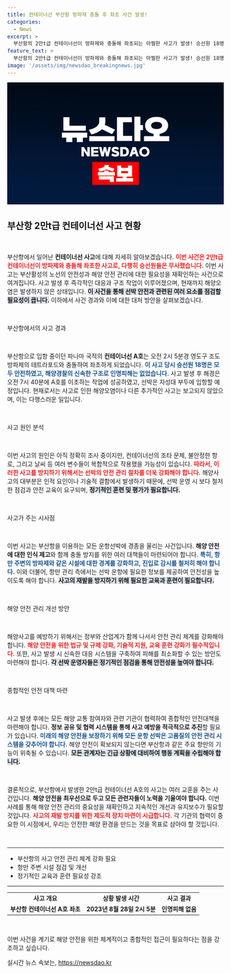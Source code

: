 ```yaml
---
title: 컨테이너선 부산항 방파제 충돌 후 좌초 사건 발생!
categories:
  - News
excerpt: >
  부산항의 2만t급 컨테이너선이 방파제와 충돌해 좌초되는 아찔한 사고가 발생! 승선원 18명 전원 무사히 구조됐으며, 해양오염도 없었다고 합니다. 지금 바로 그 현장 속으로 들어가 보세요!
feature_text: >
  부산항의 2만t급 컨테이너선이 방파제와 충돌해 좌초되는 아찔한 사고가 발생! 승선원 18명 전원 무사히 구조됐으며, 해양오염도 없었다고 합니다. 지금 바로 그 현장 속으로 들어가 보세요!
image: '/assets/img/newsdao_breakingnews.jpg'
---
```


<p><img src="/assets/img/newsdao_breakingnews.jpg" alt="ontimetimes 속보" /></p>

<h2 data-ke-size="size26">부산항 2만t급 컨테이너선 사고 현황</h2>

<p data-ke-size="size16">&nbsp;</p>

<p>부산항에서 일어난 <b>컨테이너선 사고</b>에 대해 자세히 알아보겠습니다. <b><span style="color: #ee2323;">이번 사건은 2만t급 컨테이너선이 방파제와 충돌해 좌초한 사고로, 다행히 승선원들은 무사했습니다.</span></b> 이번 사고는 부산활성의 노선의 안전성과 해양 안전 관리에 대한 필요성을 재확인하는 사건으로 여겨집니다. 사고 발생 후 즉각적인 대응과 구조 작업이 이루어졌으며, 현재까지 해양오염은 발생하지 않은 상태입니다. <b><span style="background-color: #21538527;">이 사건을 통해 선박 안전과 관련된 여러 요소를 점검할 필요성이 큽니다.</span></b> 이하에서 사건 경과와 이에 대한 대처 방안을 살펴보겠습니다.</p>

<p data-ke-size="size16">&nbsp;</p>

<p>부산항에서의 사고 경과</p>

<p data-ke-size="size16">&nbsp;</p>

<p>부산항으로 입항 중이던 파나마 국적의 <b>컨테이너선 A호</b>는 오전 2시 5분경 영도구 조도 방파제의 테트라포드와 충돌하여 좌초하게 되었습니다. <b><span style="color: #1a5490;">이 사고 당시 승선원 18명은 모두 안전하였고, 해양경찰의 신속한 구조로 인명피해는 없었습니다.</span></b> 사고 발생 후 해경은 오전 7시 40분에 A호를 이초하는 작업에 성공하였고, 선박은 자성대 부두에 입항할 예정입니다. 현재로서는 사고로 인한 해양오염이나 다른 추가적인 사고는 보고되지 않았으며, 이는 다행스러운 일입니다.</p>

<p data-ke-size="size16">&nbsp;</p>

<p>사고 원인 분석</p>

<p data-ke-size="size16">&nbsp;</p>

<p>이번 사고의 원인은 아직 정확히 조사 중이지만, 컨테이너선의 조타 문제, 불안정한 항로, 그리고 날씨 등 여러 변수들이 복합적으로 작용했을 가능성이 있습니다. <b><span style="color: #ee2323;">따라서, 이러한 사고를 방지하기 위해서는 선박의 안전 관리 절차를 더욱 강화해야 합니다.</span></b> 해양사고의 대부분은 인적 요인이나 기술적 결함에서 발생하기 때문에, 선박 운영 시 보다 철저한 점검과 안전 교육이 요구되며, <b><span style="background-color: #21538527;">정기적인 훈련 및 평가가 필요합니다.</span></b></p>

<p data-ke-size="size16">&nbsp;</p>

<p>사고가 주는 시사점</p>

<p data-ke-size="size16">&nbsp;</p>

<p>이번 사고는 부산항을 이용하는 모든 운항선박에 경종을 울리는 사건입니다. <b>해양 안전에 대한 인식 제고</b>와 함께 충돌 방지를 위한 여러 대책들이 마련되어야 합니다. <b><span style="color: #1a5490;">특히, 항만 주변의 방파제와 같은 시설에 대한 경계를 강화하고, 진입로 감시를 철저히 해야 합니다.</span></b> 이와 더불어, 항만 관리 측에서는 선박 운항에 필요한 정보를 제공하여 안전성을 높이도록 해야 합니다. <b><span style="background-color: #21538527;">사고의 재발을 방지하기 위해 필요한 교육과 훈련이 필요합니다.</span></b></p>

<p data-ke-size="size16">&nbsp;</p>

<p>해양 안전 관리 개선 방안</p>

<p data-ke-size="size16">&nbsp;</p>

<p>해양사고를 예방하기 위해서는 정부와 산업계가 함께 나서서 안전 관리 체계를 강화해야 합니다. <b><span style="color: #ee2323;">해양 안전을 위한 법규 및 규제 강화, 기술적 지원, 교육 훈련 강화가 필수적입니다.</span></b> 또한, 사고 발생 시 신속한 대응 시스템을 구축하여 피해를 최소화할 수 있는 방안도 마련해야 합니다. <b><span style="background-color: #21538527;">각 선박 운영자들은 정기적인 점검을 통해 안전성을 높여야 합니다.</span></b></p>

<p data-ke-size="size16">&nbsp;</p>

<p>종합적인 안전 대책 마련</p>

<p data-ke-size="size16">&nbsp;</p>

<p>사고 발생 후에는 모든 해양 교통 참여자와 관련 기관이 협력하여 종합적인 안전대책을 마련해야 합니다. <b>정보 공유 및 협력 시스템을 통해 사고 예방을 적극적으로 추진</b>할 필요가 있습니다. <b><span style="color: #1a5490;">미래의 해양 안전을 보장하기 위해 모든 운항 선박은 고품질의 안전 관리 시스템을 갖추어야 합니다.</span></b> 해양 안전이 확보되지 않는다면 부산항과 같은 주요 항만의 기능이 위축될 수 있습니다. <b><span style="background-color: #21538527;">모든 관계자는 긴급 상황에 대비하여 행동 계획을 수립해야 합니다.</span></b></p>

<p data-ke-size="size16">&nbsp;</p>

<p>결론적으로, 부산항에서 발생한 2만t급 컨테이너선 A호의 사고는 여러 교훈을 주는 사건입니다. <b>해양 안전을 최우선으로 두고 모든 관련자들이 노력을 기울여야 합니다.</b> 이번 사례를 통해 해양 안전 관리의 중요성을 재확인하고 지속적인 개선과 유지보수가 필요할 것입니다. <b><span style="color: #ee2323;">사고의 재발 방지를 위한 제도적 장치 마련이 시급합니다.</span></b> 각 기관의 협력이 중요한 이 시점에서, 우리는 안전한 해양 환경을 만드는 것을 목표로 삼아야 할 것입니다.</p>

<p data-ke-size="size16">&nbsp;</p>

<hr>

<ul>
  <li>부산항의 사고 안전 관리 체계 강화 필요</li>
  <li>항만 주변 시설 점검 및 개선</li>
  <li>정기적인 교육과 훈련 필요성 강조</li>
</ul>

<hr>

<table>
  <tr>
    <td style="text-align: center; height: 17px;"><b>사고 개요</b></td>
    <td style="text-align: center; height: 17px;"><b>상황 발생 시간</b></td>
    <td style="text-align: center; height: 17px;"><b>사고 결과</b></td>
  </tr>
  <tr>
    <td style="text-align: center; height: 17px;"><b>부산항 컨테이너선 A호 좌초</b></td>
    <td style="text-align: center; height: 17px;"><b>2023년 8월 28일 2시 5분</b></td>
    <td style="text-align: center; height: 17px;"><b>인명피해 없음</b></td>
  </tr>
</table>

<p data-ke-size="size16">&nbsp;</p>

<p>이번 사건을 계기로 해양 안전을 위한 체계적이고 종합적인 접근이 필요하다는 점을 강조하고 싶습니다.</p>
실시간 뉴스 속보는, <a href="https://newsdao.kr" rel="dofollow">https://newsdao.kr</a>



